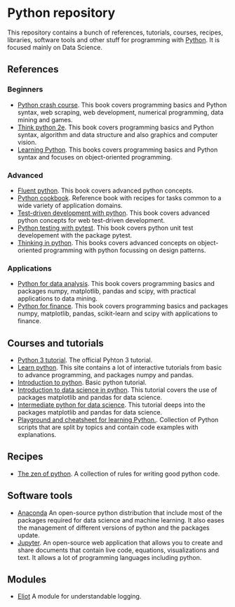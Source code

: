 <!-- Author: Alfredo Sánchez Alberca (asalber@ceu.es) -->

# Python repository

This repository contains a bunch of references, tutorials, courses, recipes, libraries, software tools and other stuff for programming with [Python](https://www.python.org/).
It is focused mainly on Data Science.

## References

### Beginners

- [Python crash course](https://ehmatthes.github.io/pcc/). This book covers programming basics and Python syntax, web scraping, web development, numerical programming, data mining and games.
- [Think python 2e](http://greenteapress.com/wp/think-python-2e/). This book covers programming basics and Python syntax, algorithm and data structure and also graphics and computer vision.
- [Learning Python](http://shop.oreilly.com/product/0636920028154.do). This books covers programming basics and Python syntax and focuses on object-oriented programming.

### Advanced

- [Fluent python](http://shop.oreilly.com/product/0636920032519.do). This book covers advanced python concepts.
- [Python cookbook](https://www.pythonbooks.org/python-cookbook-third-edition/). Reference book with recipes for tasks common to a wide variety of application domains.
- [Test-driven development with python](https://www.obeythetestinggoat.com/pages/book.html). This book covers advanced python concepts for web test-driven development.
- [Python testing with pytest](https://pragprog.com/book/bopytest/python-testing-with-pytest). This book covers python unit test developement with the package pytest.
- [Thinking in python](http://docs.linuxtone.org/ebooks/Python/Thinking_In_Python.pdf). This books covers advanced concepts on object-oriented programming with python focussing on design patterns.

### Applications

- [Python for data analysis](http://shop.oreilly.com/product/0636920050896.do). This book covers programming basics and packages numpy, matplotlib, pandas and scipy, with practical applications to data mining. 
- [Python for finance](http://shop.oreilly.com/product/0636920117728.do). This book covers programming basics and packages numpy, matplotlib, pandas, scikit-learn and scipy with applications to finance. 

## Courses and tutorials

- [Python 3 tutorial](https://docs.python.org/3/tutorial/index.html). The official Pyhton 3 tutorial.
- [Learn python](https://www.learnpython.org/). This site contains a lot of interactive tutorials from basic to advance programming, and packages numpy and pandas.
- [Introduction to python](https://www.datacamp.com/courses/intro-to-python-for-data-science). Basic python tutorial.
- [Introduction to data science in python](https://www.datacamp.com/courses/introduction-to-data-science-in-python). This tutorial covers the use of packages matplotlib and pandas for data science.
- [Intermediate python for data science](https://www.datacamp.com/courses/intermediate-python-for-data-science). This tutorial deeps into the packages matplotlib and pandas for data science.
- [Playground and cheatsheet for learning Python.](https://github.com/trekhleb/learn-python). Collection of Python scripts that are split by topics and contain code examples with explanations.

## Recipes

- [The zen of python](https://www.python.org/dev/peps/pep-0020/). A collection of rules for writing good python code.

## Software tools

- [Anaconda](https://www.anaconda.com/) An open-source python distribution that include most of the packages required for data science and machine learning. It also eases the management of different versions of python and the packages update.
- [Jupyter](https://jupyter.org/). An open-source web application that allows you to create and share documents that contain live code, equations, visualizations and text. It allows a lot of programming languages including python.

## Modules

- [Eliot](https://eliot.readthedocs.io/) A module for understandable logging.